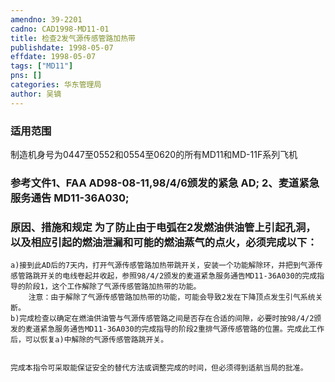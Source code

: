 ```yaml
---
amendno: 39-2201  
cadno: CAD1998-MD11-01  
title: 检查2发气源传感管路加热带  
publishdate: 1998-05-07  
effdate: 1998-05-07  
tags: ["MD11"]  
pns: []  
categories: 华东管理局  
author: 吴镝  
---
```

  
### 适用范围  
制造机身号为0447至0552和0554至0620的所有MD11和MD-11F系列飞机  
  
<!--more-->  
### 参考文件1、FAA AD98-08-11,98/4/6颁发的紧急 AD; 2、麦道紧急服务通告 MD11-36A030;  
  
### 原因、措施和规定 为了防止由于电弧在2发燃油供油管上引起孔洞，以及相应引起的燃油泄漏和可能的燃油蒸气的点火，必须完成以下：  
    a)接到此AD后的7天内，打开气源传感管路加热带跳开关，安装一个功能解除环，并把到气源传感管路跳开关的电线卷起并收起，参照98/4/2颁发的麦道紧急服务通告MD11-36A030的完成指导的阶段1，这个工作解除了气源传感管路加热带的功能。  
        注意：由于解除了气源传感管路加热带的功能，可能会导致2发在下降顶点发生引气系统关断。  
    b)完成检查以确定在燃油供油管与气源传感管路之间是否存在合适的间隙，必要时按98/4/2颁发的麦道紧急服务通告MD11-36A030的完成指导的阶段2重排气源传感管路的位置。完成此工作后，可以恢复a)中解除的气源传感管路跳开关。  
  
      
    完成本指令可采取能保证安全的替代方法或调整完成的时间，但必须得到适航当局的批准。  
